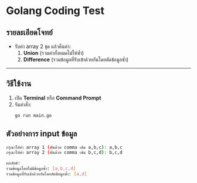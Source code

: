 # Golang Coding Test

## รายละเอียดโจทย์
- รับค่า array 2 ชุด แล้วคืนค่า:
  1. **Union** (รวมค่าทั้งหมดไม่ให้ซ้ำ)
  2. **Difference** (รวมข้อมูลที่รับเข้าด้วยกันโดยตัดข้อมูลซ้ำ)

---

## วิธีใช้งาน
1. เปิด **Terminal** หรือ **Command Prompt**
2. รันคำสั่ง:
   ```sh
   go run main.go

## ตัวอย่างการ input ข้อมูล

```sh
กรุณาใส่ค่า array 1 (คั่นด้วย comma เช่น a,b,c): a,b,c
กรุณาใส่ค่า array 2 (คั่นด้วย comma เช่น b,c,d): b,c,d

ผลลัพธ์:
รวมข้อมูลโดยไม่มีข้อมูลซ้ำ: [a,b,c,d]
รวมข้อมูลที่รับเข้าด้วยกันโดยตัดข้อมูลซ้ำ: [a,d]
